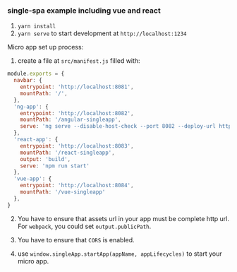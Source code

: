 ### single-spa example including vue and react

1. `yarn install`
2. `yarn serve` to start development at `http://localhost:1234`

Micro app set up process: 

1. create a file at `src/manifest.js` filled with: 
```javascript
module.exports = {
  navbar: {
    entrypoint: 'http://localhost:8081',
    mountPath: '/',
  },
  'ng-app': {
    entrypoint: 'http://localhost:8082',
    mountPath: '/angular-singleapp',
    serve: 'ng serve --disable-host-check --port 8082 --deploy-url http://localhost:8082/ --live-reload false'
  },
  'react-app': {
    entrypoint: 'http://localhost:8083',
    mountPath: '/react-singleapp',
    output: 'build',
    serve: 'npm run start'
  },
  'vue-app': {
    entrypoint: 'http://localhost:8084',
    mountPath: '/vue-singleapp'
  },
}
```

2. You have to ensure that assets url in your app must be complete http url.
For `webpack`, you could set `output.publicPath`.

3. You have to ensure that `CORS` is enabled.

4. use `window.singleApp.startApp(appName, appLifecycles)` to start your micro app.
